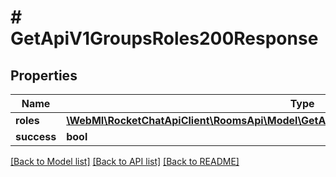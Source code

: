 # # GetApiV1GroupsRoles200Response

## Properties

Name | Type | Description | Notes
------------ | ------------- | ------------- | -------------
**roles** | [**\WebMI\RocketChatApiClient\RoomsApi\Model\GetApiV1GroupsRoles200ResponseRolesInner[]**](GetApiV1GroupsRoles200ResponseRolesInner.md) |  | [optional]
**success** | **bool** |  | [optional]

[[Back to Model list]](../../README.md#models) [[Back to API list]](../../README.md#endpoints) [[Back to README]](../../README.md)
